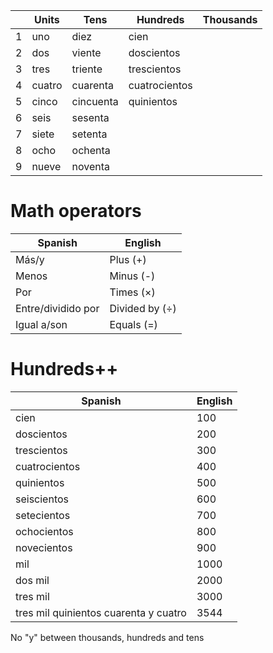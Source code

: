 
|     | Units  | Tens      | Hundreds      | Thousands |
| --- | ------ | --------- | ------------- | --------- |
| 1   | uno    | diez      | cien          |           |
| 2   | dos    | viente    | doscientos    |           |
| 3   | tres   | triente   | trescientos   |           |
| 4   | cuatro | cuarenta  | cuatrocientos |           |
| 5   | cinco  | cincuenta | quinientos    |           |
| 6   | seis   | sesenta   |               |           |
| 7   | siete  | setenta   |               |           |
| 8   | ocho   | ochenta   |               |           |
| 9   | nueve  | noventa   |               |           |


# Math operators

| Spanish            | English             |
| ------------------ | ------------------- |
| Más/y              | Plus (+)            |
| Menos              | Minus (-)           |
| Por                | Times ($\times$)    |
| Entre/dividido por | Divided by ($\div$) |
| Igual a/son        | Equals (=)          |

# Hundreds++

| Spanish                               | English |
| ------------------------------------- | ------- |
| cien                                  | 100     |
| doscientos                            | 200     |
| trescientos                           | 300     |
| cuatrocientos                         | 400     |
| quinientos                            | 500     |
| seiscientos                           | 600     |
| setecientos                           | 700     |
| ochocientos                           | 800     |
| novecientos                           | 900     |
| mil                                   | 1000    |
| dos mil                               | 2000    |
| tres mil                              | 3000    |
| tres mil quinientos cuarenta y cuatro | 3544    |
No "y" between thousands, hundreds and tens